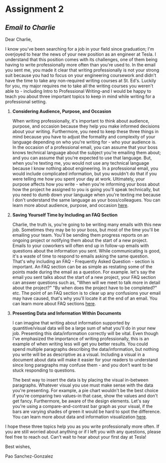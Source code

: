 # Assignment 2
## _Email to Charlie_

Dear Charlie,

I know you've been searching for a job in your field since graduation; I'm overjoyed to hear the news of your new position as an engineer at Tesla. I understand that this position comes with its challenges, one of them being having to write professionally more often than you're used to. In the email you sent me, you made it clear that writing professionally is not your strong suit because you had to focus on your engineering coursework and didn't have the time to take any non-required writing courses at St. Ed's. Luckily for you, my major requires me to take all the writing courses you weren't able to - including Intro to Professional Writing-and I would be happy to teach you about three important topics to keep in mind while writing for a professional setting.



 1. **Considering Audience, Purpose, and Occasion**
    
    When writing professionally, it's important to think about audience, purpose, and occasion because they help you make informed decisions about your writing. Furthermore, you need to keep these three things in mind because you have to adjust the formality and complexity of your language depending on who you're writing for - who your audience is. In the occasion of a professional email, you can assume that your boss knows technical language about the subject you're emailing them about; and you can assume that you're expected to use that language. But, when you're texting me, you would not use any technical language because I know nothing about engineering. In a professional email, you would include complicated information, but you wouldn't do that if you were telling me how you spent your day at work. Ultimately, your purpose affects how you write - when you're informing your boss about how the project he assigned to you is going you'll speak technically, but you need to dumb down your language when you're texting me because I don't understand the same language as your boss/colleagues. You can learn more about audience, purpose, and occasion [here](https://pressbooks.howardcc.edu/engl087/chapter/audience-purpose-context/).
    
 2. **Saving Yourself Time by Including an FAQ Section**
    
    Charlie, the truth is, you're going to be writing many emails with this new job. Sometimes they may be to your boss, but most of the time you'll be emailing your team. You'll be sending them progress reports on an ongoing project or notifying them about the start of a new project. Emails to your coworkers will often end up in follow-up emails with questions about the information you sent. While communicating is good, it's a waste of time to respond to emails asking the same question. That's why including an FAQ - Frequently Asked Question - section is important. An FAQ section can be as simple as restating some of the points made during the email as a question. For example. let's say the email you sent talks about the start of a new project, your FAQ section can answer questions such as, "When will we meet to talk more in detail about the project?" "By when does the project have to be completed?" etc. The point of an FAQ section is to clear up any confusions your email may have caused, that's why you'll locate it at the end of an email. You can learn more about FAQ sections [here](https://www.jimdo.com/blog/how-to-write-an-faq-page-with-examples/).
    
 3. **Presenting Data and Information Within Documents**
 
    I can imagine that writing about information supported by quantitive/visual data will be a large sum of what you'll do in your new job. Presenting this data/information correctly will be vital. Even though I've emphasized the importance of writing professionally, this is an example of when writing less will get you better results. You could spend multiple paragraphs describing the data/information, but nothing you write will be as descriptive as a visual. Including a visual in a document about data will make it easier for your readers to understand since long paragraphs may confuse them - and you don't want to be stuck responding to questions. 
    
    The best way to insert the data is by placing the visual in-between paragraphs. Whatever visual you use must make sense with the data you're presenting. For example, a pie chart wouldn't be the best choice if you're comparing two values-in that case, show the values and don't get fancy. Furthermore, be aware of the design elements. Let's say you're using a compare-and-contrast bar graph as your visual, if the bars are varying shades of green it would be hard to spot the difference. You can learn more about data and information visualization [here](https://writingcommons.org/article/data-visualizations/).
    
  
  I hope these three topics help you as you write professionally more often. If you are still worried about anything or if I left you with any questions, please feel free to reach out. Can't wait to hear about your first day at Tesla!
  
  Best wishes,
  
  Pao Sanchez-Gonzalez
